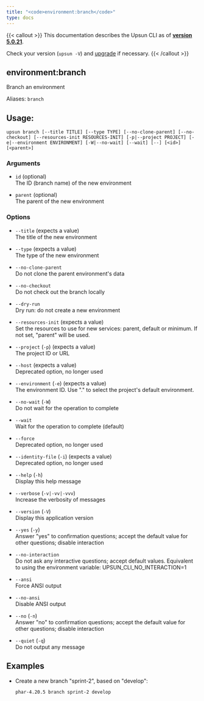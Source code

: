 ```yaml
---
title: "<code>environment:branch</code>"
type: docs
---
```


{{< callout >}}
  This documentation describes the Upsun CLI as of **[version 5.0.21](https://github.com/platformsh/cli/releases/tag/5.0.21)**.
  
  Check your version (`upsun -V`) and [upgrade](/cli/#upgrade-the-cli) if necessary.
{{< /callout >}}

environment:branch
------------------
Branch an environment

Aliases: `branch`

## Usage:

```
upsun branch [--title TITLE] [--type TYPE] [--no-clone-parent] [--no-checkout] [--resources-init RESOURCES-INIT] [-p|--project PROJECT] [-e|--environment ENVIRONMENT] [-W|--no-wait] [--wait] [--] [<id>] [<parent>]
```

### Arguments

* `id` (optional)  
  The ID (branch name) of the new environment

* `parent` (optional)  
  The parent of the new environment

### Options

* `--title` (expects a value)  
  The title of the new environment

* `--type` (expects a value)  
  The type of the new environment

* `--no-clone-parent`  
  Do not clone the parent environment's data

* `--no-checkout`  
  Do not check out the branch locally

* `--dry-run`  
  Dry run: do not create a new environment

* `--resources-init` (expects a value)  
  Set the resources to use for new services: parent, default or minimum.
If not set, "parent" will be used.

* `--project` (`-p`) (expects a value)  
  The project ID or URL

* `--host` (expects a value)  
  Deprecated option, no longer used

* `--environment` (`-e`) (expects a value)  
  The environment ID. Use "." to select the project's default environment.

* `--no-wait` (`-W`)  
  Do not wait for the operation to complete

* `--wait`  
  Wait for the operation to complete (default)

* `--force`  
  Deprecated option, no longer used

* `--identity-file` (`-i`) (expects a value)  
  Deprecated option, no longer used

* `--help` (`-h`)  
  Display this help message

* `--verbose` (`-v|-vv|-vvv`)  
  Increase the verbosity of messages

* `--version` (`-V`)  
  Display this application version

* `--yes` (`-y`)  
  Answer "yes" to confirmation questions; accept the default value for other questions; disable interaction

* `--no-interaction`  
  Do not ask any interactive questions; accept default values. Equivalent to using the environment variable: UPSUN_CLI_NO_INTERACTION=1

* `--ansi`  
  Force ANSI output

* `--no-ansi`  
  Disable ANSI output

* `--no` (`-n`)  
  Answer "no" to confirmation questions; accept the default value for other questions; disable interaction

* `--quiet` (`-q`)  
  Do not output any message

## Examples

* Create a new branch "sprint-2", based on "develop":  
  ```
  phar-4.20.5 branch sprint-2 develop
  ```


